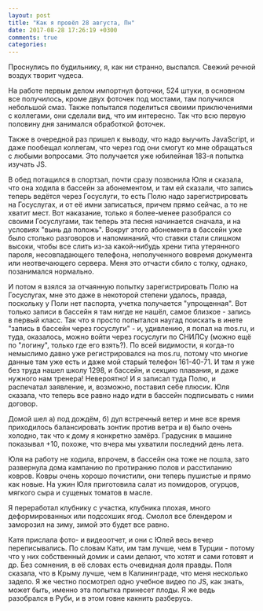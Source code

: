 ```yaml
---
layout: post
title: "Как я провёл 28 августа, Пн"
date: 2017-08-28 17:26:19 +0300
comments: true
categories: 
---
```

Проснулись по будильнику, я, как ни странно, выспался. Свежий речной воздух творит чудеса.

На работе первым делом импортнул фоточки, 524 штуки, в основном все получилось, кроме двух фоточек под мостами, там получился небольшой смаз. Также попытался поделиться своими приключениями с коллегами, они сделали вид, что им интересно. Так что всю первую половину дня занимался обработкой фоточек.

Также в очередной раз пришел к выводу, что надо выучить JavaScript, и даже пообещал коллегам, что через год они смогут ко мне обращаться с любыми вопросами. Это получается уже юбилейная 183-я попытка изучать JS.

В обед потащился в спортзал, почти сразу позвонила Юля и сказала, что она ходила в бассейн за абонементом, и там ей сказали, что запись теперь ведётся через Госуслуги, то есть Полю надо зарегистрировать на Госуслугах, и от её имни записаться, причем прямо сейчас, а то не хватит мест. Вот наказание, только я более-менее разобрался со своими Госуслугами, так теперь эта песня начинается сначала, и на условиях "вынь да положь". Вокруг этого абонемента в бассейн уже было столько разговоров и напоминаний, что ставки стали слишком высоки, чтобы все слить из-за какой-нибудь хрени типа утерянного пароля, несовпадающего телефона, неполученного вовремя документа или неотвечающего сервера. Меня это отчасти сбило с толку, однако, позанимался нормально.

И потом я взялся за отчаянную попытку зарегистрировать Полю на Госуслугах, мне это даже в некоторой степени удалось, правда, поскольку у Поли нет паспорта, учетка получается "упрощенная". Вот только записи в бассейн я там нигде не нашёл, самое близкое - запись в первый класс. Так что я просто попытался наугад поискать в инете "запись в бассейн через госуслуги" - и, удивлению, я попал на mos.ru, и туда, оказалось, можно войти через госуслуги по СНИЛСу (можно ещё по "логину", только где его взять?). По всей видимости, я когда-то немыслимо давно уже регистрировался на mos.ru, потому что многие данные там уже есть и даже мой старый телефон 161-40-71. И там я уже без труда нашел школу 1298, и бассейн, и секцию плавания, и даже нужного нам тренера! Невероятно! И я записал туда Полю, и распечатал заявление, и, возможно, поставил себе плюсик. Юля сказала, что теперь все равно надо идти в бассейн подписывать с ними договор.

Домой шел а) под дождём, б) дул встречный ветер и мне все время приходилось балансировать зонтик против ветра и в) было очень холодно, так что к дому я конкретно замёрз. Градусник в машине показывал +10, похоже, что вчера мы ухватили последний день лета.

Юля на работу не ходила, впрочем, в бассейн она тоже не пошла, зато развернула дома кампанию по протиранию полов и расстиланию ковров. Ковры очень хорошо почистили, они теперь пушистые и прямо как новые. На ужин Юля приготовила салат из помидоров, огурцов, мягкого сыра и сущеных томатов в масле.

Я переработал клубнику с участка, клубника плохая, много деформированных или подсохших ягод. Смолол все блендером и заморозил на зиму, зимой это будет все равно.

Катя прислала фото- и видеоотчет, и они с Юлей весь вечер переписывались. По словам Кати, им там лучше, чем в Турции - потому что у них собственный домик и сами делают, что хотят и сами готовят и др. Без сомнения, в её словах есть очевидная доля правды. Поля сказала, что в Крыму лучше, чем в Калининграде, что меня несколько задело. Я же честно посмотрел одно учебное видео по JS, как знать, может быть, именно эта попытка принесет плоды. Я же ведь разобрался в Руби, и в этом говне какнить разберусь.